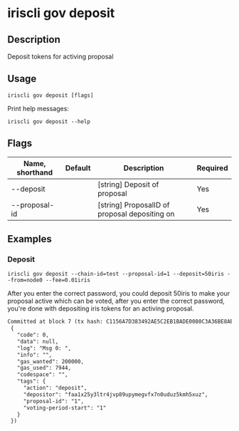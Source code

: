 # iriscli gov deposit

## Description
 
Deposit tokens for activing proposal
 
## Usage
 
```
iriscli gov deposit [flags]
```

Print help messages:

```
iriscli gov deposit --help
```
## Flags
 
| Name, shorthand  | Default                    | Description                                                                                                                                         | Required |
| ---------------- | -------------------------- | --------------------------------------------------------------------------------------------------------------- | ---------- |
| --deposit        |                                       | [string] Deposit of proposal                                                                                                                 | Yes          |
| --proposal-id  |                                       | [string] ProposalID of proposal depositing on                                                                                    | Yes      |

## Examples

### Deposit

```shell
iriscli gov deposit --chain-id=test --proposal-id=1 --deposit=50iris --from=node0 --fee=0.01iris
```

After you enter the correct password, you could deposit 50iris to make your proposal active which can be voted, after you enter the correct password, you're done with depositing iris tokens for an activing proposal.

```txt
Committed at block 7 (tx hash: C1156A7D383492AE5C2EB1BADE0080C3A36BE8AED491DC5B2331056BED5D60DC, response:
 {
   "code": 0,
   "data": null,
   "log": "Msg 0: ",
   "info": "",
   "gas_wanted": 200000,
   "gas_used": 7944,
   "codespace": "",
   "tags": {
     "action": "deposit",
     "depositor": "faa1x25y3ltr4jvp89upymegvfx7n0uduz5kmh5xuz",
     "proposal-id": "1",
     "voting-period-start": "1"
   }
 })
```
